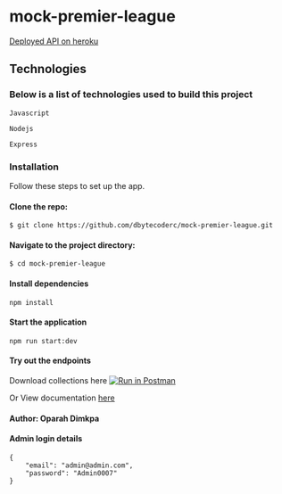 # mock-premier-league

[Deployed API on heroku](https://mock-premier-league-challenge.herokuapp.com)

## Technologies

### Below is a list of technologies used to build this project

`Javascript`

`Nodejs`

`Express`

### Installation

Follow these steps to set up the app.

#### Clone the repo:

`$ git clone https://github.com/dbytecoderc/mock-premier-league.git`

#### Navigate to the project directory:

`$ cd mock-premier-league`

#### Install dependencies

`npm install`

#### Start the application

`npm run start:dev`

#### Try out the endpoints

Download collections here [![Run in Postman](https://run.pstmn.io/button.svg)](https://app.getpostman.com/run-collection/1d4cfeaeb917ed38e157)

Or View documentation [here](https://documenter.getpostman.com/view/6057580/SWLk251i?version=latest)

#### Author: Oparah Dimkpa

#### Admin login details

```
{
	"email": "admin@admin.com",
	"password": "Admin0007"
}
```
